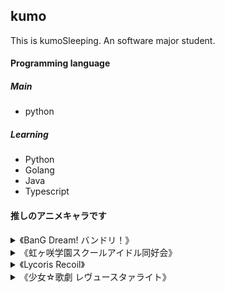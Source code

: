 ## kumo

This is kumoSleeping. An software major student.


####  Programming language

##### Main
- python
 
##### Learning

- Python
- Golang
- Java
- Typescript


#### 推しのアニメキャラです 

<details>
  <summary>《BanG Dream! バンドリ！》
</summary>
 
- 戸山 香澄
- 市ヶ谷 有咲
- 丸山 彩
- 二葉 つくし
- 倉田 ましろ
- 長崎 そよ
- 千早 愛音
- 高松 燈

</details>

<details>
  <summary>《虹ヶ咲学園スクールアイドル同好会》
  </summary>
 
- 優木 せつ菜
</details>
<details>
  <summary>《Lycoris Recoil》</summary>
 
- 錦木 千束
</details>

<details>
  <summary>《少女☆歌劇 レヴュースタァライト》</summary>
 
- 愛城 華恋
- 大場 なな

</details>


  
